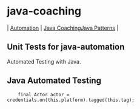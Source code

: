 # java-coaching
| [Automation](src/main/java/automation "Automated Testing with Java") | [Java Coaching](src/main/java/coaching "Coaching Java Idioms")[Java Patterns](src/main/java/patterns "Design Patterns in Java") |

## Unit Tests for java-automation

Automated Testing with Java.

## Java Automated Testing

        final Actor actor = credentials.on(this.platform).tagged(this.tag);
